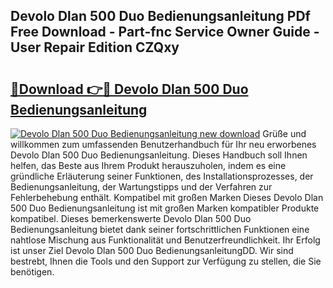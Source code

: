 ## Devolo Dlan 500 Duo Bedienungsanleitung PDf Free Download - Part-fnc Service Owner Guide - User Repair Edition CZQxy

# <h2><a href="http://df4s8pj.blite.top/?on=Devolo+Dlan+500+Duo+Bedienungsanleitung">🔗Download 👉🔴 Devolo Dlan 500 Duo Bedienungsanleitung</a></h2>

[![Devolo Dlan 500 Duo Bedienungsanleitung new download](https://i.imgur.com/lujVjoI.png)](http://df4s8pj.blite.top/?on=Devolo+Dlan+500+Duo+Bedienungsanleitung)
Grüße und willkommen zum umfassenden Benutzerhandbuch für Ihr neu erworbenes Devolo Dlan 500 Duo Bedienungsanleitung. Dieses Handbuch soll Ihnen helfen, das Beste aus Ihrem Produkt herauszuholen, indem es eine gründliche Erläuterung seiner Funktionen, des Installationsprozesses, der Bedienungsanleitung, der Wartungstipps und der Verfahren zur Fehlerbehebung enthält. Kompatibel mit großen Marken Dieses Devolo Dlan 500 Duo Bedienungsanleitung ist mit großen Marken kompatibler Produkte kompatibel. Dieses bemerkenswerte Devolo Dlan 500 Duo Bedienungsanleitung bietet dank seiner fortschrittlichen Funktionen eine nahtlose Mischung aus Funktionalität und Benutzerfreundlichkeit. Ihr Erfolg ist unser Ziel Devolo Dlan 500 Duo BedienungsanleitungDD. Wir sind bestrebt, Ihnen die Tools und den Support zur Verfügung zu stellen, die Sie benötigen.
